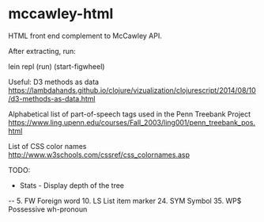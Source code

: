 # mccawley-html
HTML front end complement to McCawley API.

After extracting, run:

lein repl
(run)
(start-figwheel)

Useful:
D3 methods as data
https://lambdahands.github.io/clojure/vizualization/clojurescript/2014/08/10/d3-methods-as-data.html

Alphabetical list of part-of-speech tags used in the Penn Treebank Project
https://www.ling.upenn.edu/courses/Fall_2003/ling001/penn_treebank_pos.html

List of CSS color names
http://www.w3schools.com/cssref/css_colornames.asp

TODO:
* Stats - Display depth of the tree

--
5.	FW	Foreign word
10.	LS	List item marker
24.	SYM	Symbol
35.	WP$	Possessive wh-pronoun
